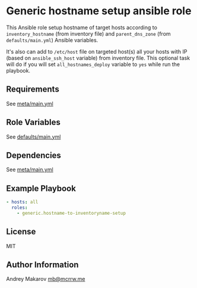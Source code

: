 Generic hostname setup ansible role
==============================

This Ansible role setup hostname of target hosts according to `inventory_hostname` (from inventory file) and `parent_dns_zone` (from `defaults/main.yml`) Ansible variables.

It's also can add to `/etc/host` file on targeted host(s) all your hosts with IP (based on `ansible_ssh_host` variable) from inventory file. This optional task will do if you will set `all_hostnames_deploy` variable to `yes` while run the playbook.

Requirements
------------

See [meta/main.yml](meta/main.yml)

Role Variables
--------------

See [defaults/main.yml](defaults/main.yml)

Dependencies
------------

See [meta/main.yml](meta/main.yml)

Example Playbook
----------------

```yml
- hosts: all
  roles:
    - generic.hostname-to-inventoryname-setup
```

License
-------

MIT

Author Information
------------------

Andrey Makarov <mb@mcrrw.me>
